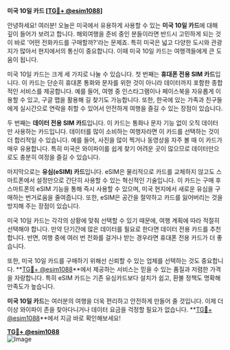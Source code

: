 **미국 10일 카드 [[TG💪+ @esim1088](https://t.me/s/esim1088)]**

안녕하세요! 여러분! 오늘은 미국에서 유용하게 사용할 수 있는 **미국 10일 카드**에 대해 깊이 들어가 보려고 합니다. 해외여행을 준비 중인 분들이라면 반드시 고민하게 되는 것이 바로 '어떤 전화카드를 구매할까?'라는 문제죠. 특히 미국은 넓고 다양한 도시와 관광지가 많아서 현지에서의 통신이 중요합니다. 이때 미국 10일 카드는 여행객들에게 큰 도움이 됩니다.

미국 10일 카드는 크게 세 가지로 나눌 수 있습니다. 첫 번째는 **휴대폰 전용 SIM 카드**입니다. 이 카드는 단순히 휴대폰 통화와 문자를 위한 것이 아니라 데이터까지 포함한 종합적인 서비스를 제공합니다. 예를 들어, 여행 중 인스타그램이나 페이스북을 자유롭게 이용할 수 있고, 구글 맵을 활용해 길 찾기도 가능합니다. 또한, 한국에 있는 가족과 친구들에게 실시간으로 연락을 취할 수 있어서 안전하게 여행을 즐길 수 있는 장점이 있습니다.

두 번째는 **데이터 전용 SIM 카드**입니다. 이 카드는 통화나 문자 기능 없이 오직 데이터만 사용하는 카드입니다. 데이터를 많이 소비하는 여행자라면 이 카드를 선택하는 것이 더 합리적일 수 있습니다. 예를 들어, 사진을 많이 찍거나 동영상을 자주 볼 때 이 카드가 매우 유용합니다. 특히 미국은 와이파이를 쉽게 찾기 어려운 곳이 많으므로 데이터만으로도 충분히 여정을 즐길 수 있습니다.

마지막으로는 **유심(eSIM) 카드**입니다. eSIM은 물리적으로 카드를 교체하지 않고도 스마트폰에서 설정만으로 간단히 사용할 수 있는 혁신적인 기술입니다. 이 카드는 구매 후 스마트폰의 eSIM 기능을 통해 즉시 사용할 수 있으며, 미국 현지에서 새로운 유심을 구매하는 번거로움을 줄여줍니다. 또한, eSIM은 공간을 절약하고 카드를 잃어버리는 것을 방지해 주는 장점이 있습니다.

미국 10일 카드는 각각의 상황에 맞춰 선택할 수 있기 때문에, 여행 계획에 따라 적절히 선택해야 합니다. 만약 단기간에 많은 데이터를 필요로 한다면 데이터 전용 카드를 추천합니다. 반면, 여행 중에 여러 번 전화를 걸거나 받는 경우라면 휴대폰 전용 카드가 더 좋습니다.

또한, 미국 10일 카드를 구매하기 위해선 신뢰할 수 있는 업체를 선택하는 것도 중요합니다. **[TG💪+ @esim1088](https://t.me/s/esim1088)**에서 제공하는 서비스는 믿을 수 있는 품질과 저렴한 가격을 자랑합니다. 특히 eSIM 카드는 기존 유심카드보다 설치가 쉽고, 환불 정책도 명확해 만족도가 높습니다.

**미국 10일 카드**는 여러분의 여행을 더욱 편리하고 안전하게 만들어 줄 것입니다. 이제 더 이상 와이파이 존을 찾아다니거나 데이터 요금을 걱정할 필요가 없습니다. **[TG💪+ @esim1088](https://t.me/s/esim1088)**에서 지금 바로 확인해보세요!

**[TG💪+ @esim1088](https://t.me/s/esim1088)**  
![Image](https://i.postimg.cc/Y0z9fWf4/image.png)